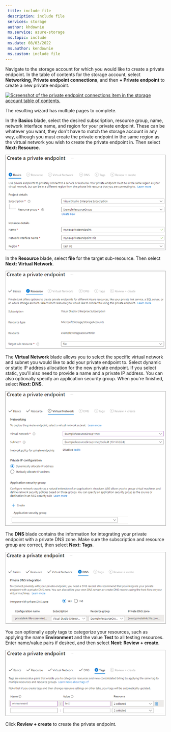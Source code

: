 ```yaml
---
 title: include file
 description: include file
 services: storage
 author: khdownie
 ms.service: azure-storage
 ms.topic: include
 ms.date: 08/03/2022
 ms.author: kendownie
 ms.custom: include file
---
```

Navigate to the storage account for which you would like to create a private endpoint. In the table of contents for the storage account, select **Networking**, **Private endpoint connections**, and then **+ Private endpoint** to create a new private endpoint.

[![Screenshot of the private endpoint connections item in the storage account table of contents.](media/storage-files-networking-endpoints-private-portal/create-private-endpoint-0.png)](media/storage-files-networking-endpoints-private-portal/create-private-endpoint-0.png#lightbox)

The resulting wizard has multiple pages to complete.

In the **Basics** blade, select the desired subscription, resource group, name, network interface name, and region for your private endpoint. These can be whatever you want, they don't have to match the storage account in any way, although you must create the private endpoint in the same region as the virtual network you wish to create the private endpoint in. Then select **Next: Resource**.

[![Screenshot showing how to provide the project and instance details for a new private endpoint.](media/storage-files-networking-endpoints-private-portal/private-endpoint-basics.png)](media/storage-files-networking-endpoints-private-portal/private-endpoint-basics.png#lightbox)

In the **Resource** blade, select **file** for the target sub-resource. Then select **Next: Virtual Network**.

[![Screenshot showing how to select which resource you would like to connect to using the new private endpoint.](media/storage-files-networking-endpoints-private-portal/private-endpoint-resource.png)](media/storage-files-networking-endpoints-private-portal/private-endpoint-resource.png#lightbox)

The **Virtual Network** blade allows you to select the specific virtual network and subnet you would like to add your private endpoint to. Select dynamic or static IP address allocation for the new private endpoint. If you select static, you'll also need to provide a name and a private IP address. You can also optionally specify an application security group. When you're finished, select **Next: DNS**.

[![Screenshot showing how to provide virtual network, subnet, and IP address details for the new private endpoint.](media/storage-files-networking-endpoints-private-portal/private-endpoint-virtual-network.png)](media/storage-files-networking-endpoints-private-portal/private-endpoint-virtual-network.png#lightbox)

The **DNS** blade contains the information for integrating your private endpoint with a private DNS zone. Make sure the subscription and resource group are correct, then select **Next: Tags**.

[![Screenshot showing how to integrate your private endpoint with a private DNS zone.](media/storage-files-networking-endpoints-private-portal/private-endpoint-dns.png)](media/storage-files-networking-endpoints-private-portal/private-endpoint-dns.png#lightbox)

You can optionally apply tags to categorize your resources, such as applying the name **Environment** and the value **Test** to all testing resources. Enter name/value pairs if desired, and then select **Next: Review + create**.

[![Screenshot showing how to optionally tag your private endpoint with name/value pairs for easy categorization.](media/storage-files-networking-endpoints-private-portal/private-endpoint-tags.png)](media/storage-files-networking-endpoints-private-portal/private-endpoint-tags.png#lightbox)

Click **Review + create** to create the private endpoint.
